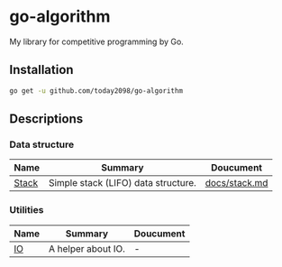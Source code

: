 # go-algorithm

My library for competitive programming by Go.


## Installation

```bash
go get -u github.com/today2098/go-algorithm
```


## Descriptions

### Data structure

|Name|Summary|Doucument|
|---|---|---|
|[Stack](./algorithm/stack.go)|Simple stack (LIFO) data structure.|[docs/stack.md](./docs/stack.md)|


### Utilities

|Name|Summary|Doucument|
|---|---|---|
|[IO](./utils/io.go)|A helper about IO.|-|
